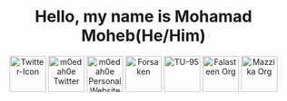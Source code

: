 <h1 align="center">Hello, my name is Mohamad Moheb(He/Him) </h1>
<p align="center">
<a href=https://twitter.com/m0edah0e><img align="center" src="https://i.ibb.co/sy0MYCZ/Twitter-Icon.png" alt="Twitter-Icon" alt="m0edah0e Instagram" height="64" width="64" /></a>
<a href=https://www.instagram.com/m0edah0e><img align="center" src="https://i.ibb.co/VNGQGK6/Instagram-Icon.png" alt="m0edah0e Twitter" height="64" width="64" /></a>
<a href=https://m0edah0e.github.io/Website><img align="center" src="https://i.ibb.co/L1wkhtf/p.png" alt="m0edah0e Personal Website" height="64" width="64" /></a>
<a href=https://m0edah0e.github.io/Forsaken><img align="center" src="https://i.ibb.co/5WMDwCG/Icon.png" alt="Forsaken" height="64" width="64" /></a>
<a href=https://www.google.com><img align="center" src="https://i.ibb.co/q1TV7n2/TU-95-logo.png" alt="TU-95" height="64" width="64" /></a>
<a href=https://falasteen-1948.github.io/Website><img align="center" src="https://i.ibb.co/9p6XBVD/Falasteen-png.png" alt="Falasteen Org" height="64" width="64" /></a>
<a href=https://mazzika-discord-music-bot.github.io/Website><img align="center" src="https://i.ibb.co/64t99K4/77557099.png" alt="Mazzika Org" height="64" width="64" /></a>
</p>
